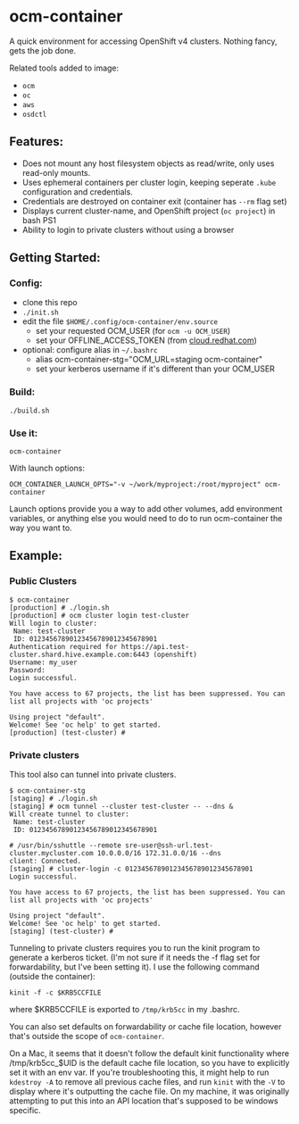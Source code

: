# ocm-container

A quick environment for accessing OpenShift v4 clusters. Nothing fancy, gets the job done.

Related tools added to image:
* `ocm`
* `oc`
* `aws`
* `osdctl`

## Features:
* Does not mount any host filesystem objects as read/write, only uses read-only mounts.
* Uses ephemeral containers per cluster login, keeping seperate `.kube` configuration and credentials.
* Credentials are destroyed on container exit (container has `--rm` flag set)
* Displays current cluster-name, and OpenShift project (`oc project`) in bash PS1
* Ability to login to private clusters without using a browser

## Getting Started:

### Config:

* clone this repo
* `./init.sh`
* edit the file `$HOME/.config/ocm-container/env.source`
  * set your requested OCM_USER (for `ocm -u OCM_USER`)
  * set your OFFLINE_ACCESS_TOKEN (from [cloud.redhat.com](https://cloud.redhat.com/))
* optional: configure alias in `~/.bashrc`
  * alias ocm-container-stg="OCM_URL=staging ocm-container"
  * set your kerberos username if it's different than your OCM_USER

### Build:

```
./build.sh
```

### Use it:
```
ocm-container
```
With launch options:
```
OCM_CONTAINER_LAUNCH_OPTS="-v ~/work/myproject:/root/myproject" ocm-container
```

Launch options provide you a way to add other volumes, add environment variables, or anything else you would need to do to run ocm-container the way you want to.

## Example:

### Public Clusters

```
$ ocm-container
[production] # ./login.sh
[production] # ocm cluster login test-cluster
Will login to cluster:
 Name: test-cluster
 ID: 01234567890123456789012345678901
Authentication required for https://api.test-cluster.shard.hive.example.com:6443 (openshift)
Username: my_user
Password:
Login successful.

You have access to 67 projects, the list has been suppressed. You can list all projects with 'oc projects'

Using project "default".
Welcome! See 'oc help' to get started.
[production] (test-cluster) #
```

### Private clusters
This tool also can tunnel into private clusters.

```
$ ocm-container-stg
[staging] # ./login.sh
[staging] # ocm tunnel --cluster test-cluster -- --dns &
Will create tunnel to cluster:
 Name: test-cluster
 ID: 01234567890123456789012345678901

# /usr/bin/sshuttle --remote sre-user@ssh-url.test-cluster.mycluster.com 10.0.0.0/16 172.31.0.0/16 --dns
client: Connected.
[staging] # cluster-login -c 01234567890123456789012345678901
Login successful.

You have access to 67 projects, the list has been suppressed. You can list all projects with 'oc projects'

Using project "default".
Welcome! See 'oc help' to get started.
[staging] (test-cluster) #
```

Tunneling to private clusters requires you to run the kinit program to generate a kerberos ticket. (I'm not sure if it needs the -f flag set for forwardability, but I've been setting it).  I use the following command (outside the container):

```
kinit -f -c $KRB5CCFILE
```

where $KRB5CCFILE is exported to `/tmp/krb5cc` in my .bashrc.

You can also set defaults on forwardability or cache file location, however that's outside the scope of `ocm-container`.

On a Mac, it seems that it doesn't follow the default kinit functionality where /tmp/krb5cc_$UID is the default cache file location, so you have to explicitly set it with an env var.  If you're troubleshooting this, it might help to run `kdestroy -A` to remove all previous cache files, and run `kinit` with the `-V` to display where it's outputting the cache file.  On my machine, it was originally attempting to put this into an API location that's supposed to be windows specific.
